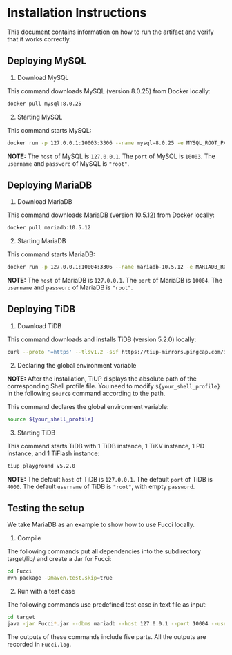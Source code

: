 # Installation Instructions

This document contains information on how to run the artifact and verify that it works correctly.

## Deploying MySQL

1. Download MySQL

This command downloads MySQL (version 8.0.25) from Docker locally:
```bash
docker pull mysql:8.0.25
```

2. Starting MySQL

This command starts MySQL:
```bash
docker run -p 127.0.0.1:10003:3306 --name mysql-8.0.25 -e MYSQL_ROOT_PASSWORD=root -d mysql:8.0.25
```

**NOTE:**
The `host` of MySQL is `127.0.0.1`. The `port` of MySQL is `10003`. The `username` and `password` of MySQL is `"root"`.

## Deploying MariaDB

1. Download MariaDB

This command downloads MariaDB (version 10.5.12) from Docker locally:
```bash
docker pull mariadb:10.5.12
```

2. Starting MariaDB

This command starts MariaDB:
```bash
docker run -p 127.0.0.1:10004:3306 --name mariadb-10.5.12 -e MARIADB_ROOT_PASSWORD=root -d mariadb:10.5.12
```

**NOTE:**
The `host` of MariaDB is `127.0.0.1`. The `port` of MariaDB is `10004`. The `username` and `password` of MariaDB is `"root"`.

## Deploying TiDB

1. Download TiDB

This command downloads and installs TiDB (version 5.2.0) locally:
```bash
curl --proto '=https' --tlsv1.2 -sSf https://tiup-mirrors.pingcap.com/install.sh | sh
```

2. Declaring the global environment variable

**NOTE:**
After the installation, TiUP displays the absolute path of the corresponding Shell profile file. 
You need to modify `${your_shell_profile}` in the following `source` command according to the path.


This command declares the global environment variable:
```bash
source ${your_shell_profile}
```

3. Starting TiDB

This command starts TiDB with 1 TiDB instance, 1 TiKV instance, 1 PD instance, and 1 TiFlash instance:

```bash
tiup playground v5.2.0
```
**NOTE:**
The default `host` of TiDB is `127.0.0.1`. The default `port` of TiDB is `4000`. The default `username` of TiDB is `"root"`, with empty `password`.

## Testing the setup

We take MariaDB as an example to show how to use Fucci locally.

1. Compile

The following commands put all dependencies into the subdirectory target/lib/ and create a Jar for Fucci:
```bash
cd Fucci
mvn package -Dmaven.test.skip=true
```

2. Run with a test case

The following commands use predefined test case in text file as input:
```bash
cd target
java -jar Fucci*.jar --dbms mariadb --host 127.0.0.1 --port 10004 --username root --password root --db test --set-case --case-file ../cases/test.txt --table t
```

The outputs of these commands include five parts. All the outputs are recorded in `Fucci.log`.